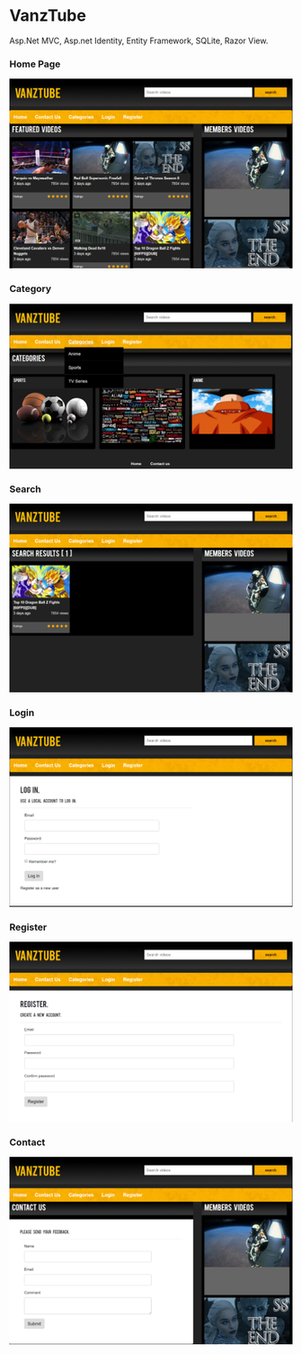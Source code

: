 # VanzTube
Asp.Net MVC, Asp.net Identity, Entity Framework, SQLite, Razor View. 

<h3>Home Page</h3>
<img src="https://github.com/gadjetboi/VanzTube/blob/master/VanzTube/Images/readme/home.PNG">

<h3>Category</h3>
<img src="https://github.com/gadjetboi/VanzTube/blob/master/VanzTube/Images/readme/category.PNG">

<h3>Search</h3>
<img src="https://github.com/gadjetboi/VanzTube/blob/master/VanzTube/Images/readme/search.PNG">

<h3>Login</h3>
<img src="https://github.com/gadjetboi/VanzTube/blob/master/VanzTube/Images/readme/login.PNG">

<h3>Register</h3>
<img src="https://github.com/gadjetboi/VanzTube/blob/master/VanzTube/Images/readme/register.PNG">

<h3>Contact</h3>
<img src="https://github.com/gadjetboi/VanzTube/blob/master/VanzTube/Images/readme/contact.PNG">


